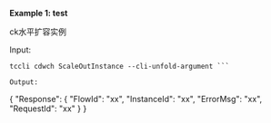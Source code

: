**Example 1: test**

ck水平扩容实例

Input: 

```
tccli cdwch ScaleOutInstance --cli-unfold-argument ```

Output: 
```
{
    "Response": {
        "FlowId": "xx",
        "InstanceId": "xx",
        "ErrorMsg": "xx",
        "RequestId": "xx"
    }
}
```

